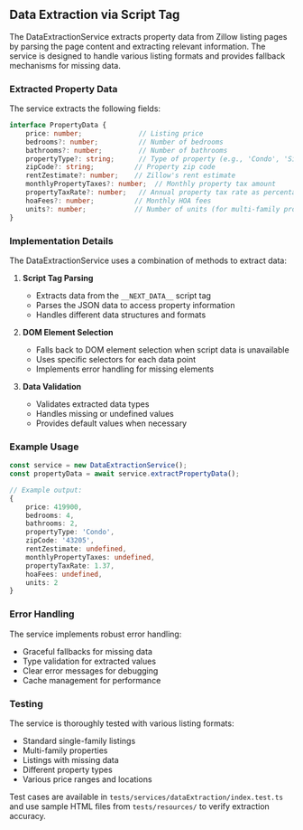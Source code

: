 ## Data Extraction via Script Tag

The DataExtractionService extracts property data from Zillow listing pages by parsing the page content and extracting relevant information. The service is designed to handle various listing formats and provides fallback mechanisms for missing data.

### Extracted Property Data

The service extracts the following fields:

```typescript
interface PropertyData {
    price: number;              // Listing price
    bedrooms?: number;          // Number of bedrooms
    bathrooms?: number;         // Number of bathrooms
    propertyType?: string;      // Type of property (e.g., 'Condo', 'Single Family')
    zipCode?: string;          // Property zip code
    rentZestimate?: number;    // Zillow's rent estimate
    monthlyPropertyTaxes?: number;  // Monthly property tax amount
    propertyTaxRate?: number;   // Annual property tax rate as percentage
    hoaFees?: number;          // Monthly HOA fees
    units?: number;            // Number of units (for multi-family properties)
}
```

### Implementation Details

The DataExtractionService uses a combination of methods to extract data:

1. **Script Tag Parsing**
   - Extracts data from the `__NEXT_DATA__` script tag
   - Parses the JSON data to access property information
   - Handles different data structures and formats

2. **DOM Element Selection**
   - Falls back to DOM element selection when script data is unavailable
   - Uses specific selectors for each data point
   - Implements error handling for missing elements

3. **Data Validation**
   - Validates extracted data types
   - Handles missing or undefined values
   - Provides default values when necessary

### Example Usage

```typescript
const service = new DataExtractionService();
const propertyData = await service.extractPropertyData();

// Example output:
{
    price: 419900,
    bedrooms: 4,
    bathrooms: 2,
    propertyType: 'Condo',
    zipCode: '43205',
    rentZestimate: undefined,
    monthlyPropertyTaxes: undefined,
    propertyTaxRate: 1.37,
    hoaFees: undefined,
    units: 2
}
```

### Error Handling

The service implements robust error handling:
- Graceful fallbacks for missing data
- Type validation for extracted values
- Clear error messages for debugging
- Cache management for performance

### Testing

The service is thoroughly tested with various listing formats:
- Standard single-family listings
- Multi-family properties
- Listings with missing data
- Different property types
- Various price ranges and locations

Test cases are available in `tests/services/dataExtraction/index.test.ts` and use sample HTML files from `tests/resources/` to verify extraction accuracy. 